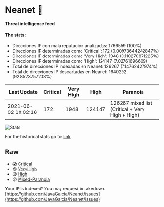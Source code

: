 # Neanet :hocho:
#### Threat intelligence feed
#### The stats:

- Direcciones IP con mala reputacion analizadas: 1766559 (100%)
- Direcciones IP determinadas como 'Critical':  172 (0.00973644242847%)
- Direcciones IP determinadas como 'Very High':  1948 (0.110270871225%)
- Direcciones IP determinadas como 'High':  124147 (7.02761696609)
- Total de direcciones IP indexadas en Neanet:  126267 (7.14762427974%)
- Total de direcciones IP descartadas en Neanet:  1640292 (92.8523757203%)

| Last Update | Critical | Very High | High | Paranoia |
| --- | --- | --- | --- | --- |
| 2021-06-02 10:02:16 | 172 | 1948 | 124147 | 126267 mixed list (Critical + Very High + High)|

![Stats](https://docs.google.com/spreadsheets/d/e/2PACX-1vSnaNMIXVabIpDJjufMlzH7poXnshF3mgd8Is1g9ytUEzVsP5my4Trn8f-xkoLLQ38xpL3HtmUexLo6/pubchart?oid=501124687&format=image)

For the historical stats go to: [link](/stats.csv)
## Raw
- :scream: [Critical](https://raw.githubusercontent.com/JavaGarcia/Neanet/master/blacklists/neanet_critical.txt)
- :fearful: [VeryHigh](https://raw.githubusercontent.com/JavaGarcia/Neanet/master/blacklists/neanet_veryHigh.txtt)
- :frowning: [High](https://raw.githubusercontent.com/JavaGarcia/Neanet/master/blacklists/neanet_high.txt)
- :dizzy_face: [Mixed-Paranoia](https://raw.githubusercontent.com/JavaGarcia/Neanet/master/blacklists/neanet_all.txt)


Your IP is indexed? You may request to takedown. [https://github.com/JavaGarcia/Neanet/issues](https://github.com/JavaGarcia/Neanet/issues)































































































































































































































































































































































































































































































































































































































































































































































































































































































































































































































































































































































































































































































































































































































































































































































































































































































































































































































































































































































































































































































































































































































































































































































































































































































































































































































































































































































































































































































































































































































































































































































































































































































































































































































































































































































































































































































































































































































































































































































































































































































































































































































































































































































































































































































































































































































































































































































































































































































































































































































































































































































































































































































































































































































































































































































































































































































































































































































































































































































































































































































































































































































































































































































































































































































































































































































































































































































































































































































































































